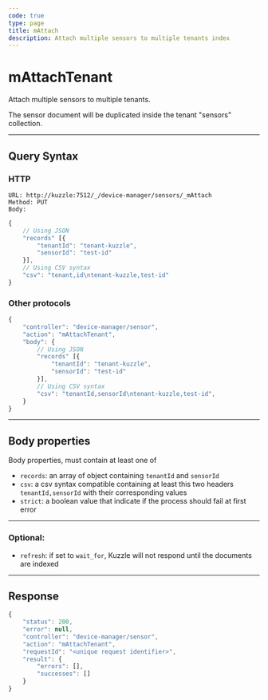 ```yaml
---
code: true
type: page
title: mAttach
description: Attach multiple sensors to multiple tenants index
---
```


# mAttachTenant

Attach multiple sensors to multiple tenants.

The sensor document will be duplicated inside the tenant "sensors" collection.

---

## Query Syntax

### HTTP

``` http
URL: http://kuzzle:7512/_/device-manager/sensors/_mAttach
Method: PUT
Body:
```

``` js
{
    // Using JSON
    "records" [{
        "tenantId": "tenant-kuzzle",
        "sensorId": "test-id"
    }],
    // Using CSV syntax
    "csv": "tenant,id\ntenant-kuzzle,test-id"
}
```

### Other protocols

``` js
{
    "controller": "device-manager/sensor",
    "action": "mAttachTenant",
    "body": {
        // Using JSON
        "records" [{
            "tenantId": "tenant-kuzzle",
            "sensorId": "test-id"
        }],
        // Using CSV syntax
        "csv": "tenantId,sensorId\ntenant-kuzzle,test-id",
    }
}
```

---

## Body properties

Body properties, must contain at least one of

- `records`: an array of object containing `tenantId` and `sensorId`
- `csv`: a csv syntax compatible containing at least this two headers `tenantId,sensorId` with their corresponding values
- `strict`: a boolean value that indicate if the process should fail at first error

---

### Optional:

* `refresh`: if set to `wait_for`, Kuzzle will not respond until the documents are indexed

---

## Response

``` js
{
    "status": 200,
    "error": null,
    "controller": "device-manager/sensor",
    "action": "mAttachTenant",
    "requestId": "<unique request identifier>",
    "result": {
        "errors": [],
        "successes": []
    }
}
```
